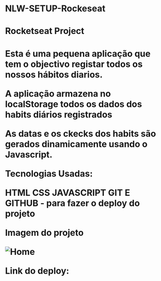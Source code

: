 # NLW-SETUP-Rockeseat
<h1>Rocketseat Project<h1>


Esta é uma pequena aplicação que tem o objectivo registar todos os nossos hábitos diarios.

A aplicação armazena no localStorage todos os dados dos habits diários registrados

As datas e os ckecks dos habits são gerados dinamicamente usando o Javascript.


Tecnologias Usadas:

HTML
CSS
JAVASCRIPT
GIT E GITHUB - para fazer o deploy do projeto



Imagem do projeto

![Home](https://user-images.githubusercontent.com/77936944/214672816-5eef54c9-244d-4ce0-963a-2142b3b8b5fb.png)




Link do deploy:

